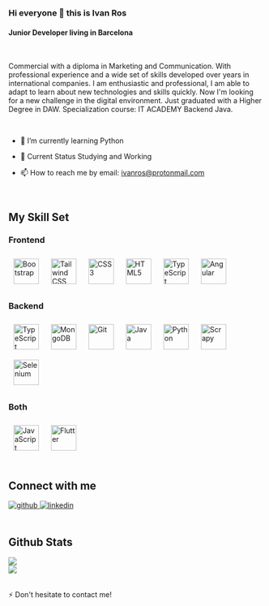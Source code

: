 ### Hi everyone 👋 this is Ivan Ros

#### Junior Developer living in Barcelona

<br/>  

Commercial with a diploma in Marketing and Communication. With professional experience and a wide set of skills developed over years in international companies.
I am enthusiastic and professional, I am able to adapt to learn about new technologies and skills quickly. Now I'm looking for a new challenge in the digital environment. Just graduated with a Higher Degree in DAW. Specialization course: IT ACADEMY Backend Java.

<br/>  

- 🌱 I’m currently learning Python

- 🔭 Current Status Studying and Working

-  📫 How to reach me by email: ivanros@protonmail.com
  
<br/>

## My Skill Set  

### Frontend  
<div align="left">  
<a href="https://getbootstrap.com/docs/3.4/javascript/" target="_blank"><img style="margin: 10px" src="https://profilinator.rishav.dev/skills-assets/bootstrap-plain.svg" alt="Bootstrap" height="50" /></a> 
  <a href="https://tailwindcss.com/docs" target="_blank"><img style="margin: 10px" src="https://external-content.duckduckgo.com/iu/?u=https%3A%2F%2Fwww.pngrepo.com%2Fdownload%2F354431%2Ftailwindcss-icon.png" alt="Tailwind CSS" height="50" /></a>
<a href="https://www.w3schools.com/css/" target="_blank"><img style="margin: 10px" src="https://profilinator.rishav.dev/skills-assets/css3-original-wordmark.svg" alt="CSS3" height="50" /></a>  
<a href="https://en.wikipedia.org/wiki/HTML5" target="_blank"><img style="margin: 10px" src="https://profilinator.rishav.dev/skills-assets/html5-original-wordmark.svg" alt="HTML5" height="50" /></a>  
<a href="https://www.typescriptlang.org/" target="_blank"><img style="margin: 10px" src="https://profilinator.rishav.dev/skills-assets/typescript-original.svg" alt="TypeScript" height="50" /></a>  
<a href="https://angular.io/" target="_blank"><img style="margin: 10px" src="https://profilinator.rishav.dev/skills-assets/angularjs-original.svg" alt="Angular" height="50" /></a>  
</div>



### Backend  
<div align="left">  
<a href="https://www.typescriptlang.org/" target="_blank"><img style="margin: 10px" src="https://profilinator.rishav.dev/skills-assets/typescript-original.svg" alt="TypeScript" height="50" /></a>  
<a href="https://www.mongodb.com/" target="_blank"><img style="margin: 10px" src="https://profilinator.rishav.dev/skills-assets/mongodb-original-wordmark.svg" alt="MongoDB" height="50" /></a>  
<a href="https://github.com/" target="_blank"><img style="margin: 10px" src="https://profilinator.rishav.dev/skills-assets/git-scm-icon.svg" alt="Git" height="50" /></a>  
<a href="https://www.java.com/" target="_blank"><img style="margin: 10px" src="https://profilinator.rishav.dev/skills-assets/java-original-wordmark.svg" alt="Java" height="50" /></a>  
<a href="https://www.python.org/" target="_blank"><img style="margin: 10px" src="https://profilinator.rishav.dev/skills-assets/python-original.svg" alt="Python" height="50" /></a> 
<a href="https://scrapy.org/" target="_blank"><img style="margin: 10px" src="https://miro.medium.com/v2/resize:fit:400/0*UEUUJ4ijRAPbnUJX.png" alt="Scrapy" height="50" /></a>  
<a href="https://www.selenium.dev/" target="_blank"><img style="margin: 10px" src="https://upload.wikimedia.org/wikipedia/commons/d/d5/Selenium_Logo.png" alt="Selenium" height="50" /></a> 
  
</div>

### Both
<div align="left">  
<a href="https://www.javascript.com/" target="_blank"><img style="margin: 10px" src="https://profilinator.rishav.dev/skills-assets/javascript-original.svg" alt="JavaScript" height="50" /></a>  
<a href="https://flutter.dev/" target="_blank"><img style="margin: 10px" src="https://profilinator.rishav.dev/skills-assets/flutterio-icon.svg" alt="Flutter" height="50" /></a>  
</div>

<br/>  


## Connect with me  
<div align="left">
<a href="https://github.com/ivanroscuenca" target="_blank">
<img src=https://img.shields.io/badge/github-%2324292e.svg?&style=for-the-badge&logo=github&logoColor=white alt=github style="margin-bottom: 5px;" />
</a>
<a href="https://linkedin.com/in/ivanroscuenca" target="_blank">
<img src=https://img.shields.io/badge/linkedin-%231E77B5.svg?&style=for-the-badge&logo=linkedin&logoColor=white alt=linkedin style="margin-bottom: 5px;" />
</a>  
</div>  
  

<br/>  


## Github Stats  
<div align="left"><img src="https://github-readme-stats.vercel.app/api?username=ivanroscuenca&show_icons=true&count_private=true&hide_border=true" align="center" />
<br/>  
</div>  

<div align="left">
<img src="https://komarev.com/ghpvc/?username=ivanroscuenca&&style=flat-square" align="left" />
</div>  

<br/>  
<br/>

⚡ Don't hesitate to contact me!
